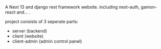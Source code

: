 A Next 13 and django rest framework website. including next-auth, gamon-react and... .

project consists of 3 seperate parts:
- server (backend)
- client (website)
- client-admin (admin control panel)